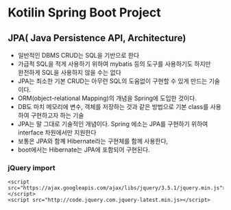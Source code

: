 # Kotilin Spring Boot Project

## JPA( Java Persistence API, Architecture)
* 일반적인 DBMS CRUD는 SQL을 기반으로 한다
* 가급적 SQL을 적게 사용하기 위하여 mybatis 등의 도구를 사용하기도 하지만  
    완전하게 SQL을 사용하지 않을 수는 없다
* JPA는 최소한 기본 CRUD는 아무런 SQL의 도움없이 구현할 수 있게 만드는 기술이다.
* ORM(object-relational Mapping)의 개념을 Spring에 도입한 것이다.
* DB도 마치 메모리에 변수, 객체를 저장하는 것과 같은 방법으로 기본 class를 사용하여 구현하고자 하는 기술
* JPA는 말 그대로 기술적인 개념이다. Spring 에소는 JPA를 구현하기 위하여 interface 차원에서만 지원한다
* 보통은 JPA와 함꼐 Hibernate라는 구현체를 함께 사용한다,
* boot에서는 Hibernate는 JPA에 포함되어 구현된다.

### jQuery import
    <script src="https://ajax.googleapis.com/ajax/libs/jquery/3.5.1/jquery.min.js"></script>
    <script src="http://code.jquery.com.jquery-latest.min.js></script>